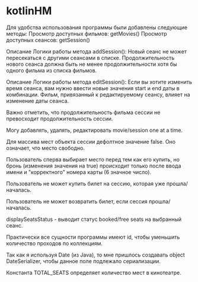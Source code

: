 # kotlinHM
Для удобства использования программы были добавлены следующие методы:
Просмотр доступных фильмов: getMovies()
Просмотр доступных сеансов: getSession()

Описание Логики работы метода addSession():
Новый сеанс не может пересекаться с другими сеансами в списке.
Продолжительность нового сеанса должна быть не менее продолжительности хотя бы одного фильма из списка фильмов.

Описание Логики работы метода editSession():
Если вы хотите изменить время сеанса, вам нужно ввести новые значения start и end даты в комбинации. Фильм, привязанный к редактируемому сеансу, влияет на изменение даты сеанса.

Важно отметить, что продолжительность фильма сессии не превосходит продолжительность сессии.

Могу добавлять, удалять, редактировать movie/session one at a time.

Для массива мест объекта сессии дефолтное значение false. Оно означает, что место свободно.

Пользователь сперва выбирает место перед тем как его купить, но бронь (изменения значения на true) происходит только после ввода имени и "корректного" номера карты (6 значное число).

Пользователь не может купить билет на сессию, которая уже прошла/началась.

Пользователь не может возвратить билет, если сессия прошла/началась.

displaySeatsStatus - выводит статус booked/free seats на выбранный сеанс.

Практически все сущности программы имеют id, чтобы уменьшить количество проходов по коллекциям.

Так как я используя Date (из Java), то мне пришлось создавать object DateSerializer, чтобы данное поле подлежало сериализации.

Константа TOTAL_SEATS определяет количество мест в кинотеатре.
